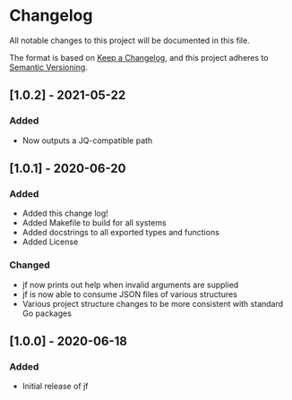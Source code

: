 # Changelog

All notable changes to this project will be documented in this file.

The format is based on [Keep a Changelog](https://keepachangelog.com/en/1.0.0/),
and this project adheres to [Semantic Versioning](https://semver.org/spec/v2.0.0.html).

## [1.0.2] - 2021-05-22

### Added

- Now outputs a JQ-compatible path

## [1.0.1] - 2020-06-20

### Added

- Added this change log!
- Added Makefile to build for all systems
- Added docstrings to all exported types and functions
- Added License

### Changed

- jf now prints out help when invalid arguments are supplied
- jf is now able to consume JSON files of various structures
- Various project structure changes to be more consistent with standard Go packages

## [1.0.0] - 2020-06-18

### Added

- Initial release of jf
